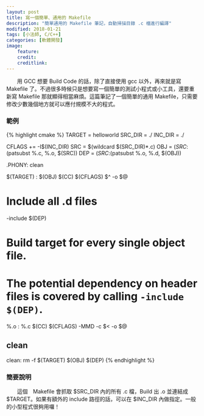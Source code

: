 ```yaml
---
layout: post
title: 寫一個簡單、通用的 Makefile
description: "簡單通用的 Makefile 筆記，自動掃描目錄 .c 檔進行編譯"
modified: 2018-01-21
tags: [小法師, C/C++]
categories: [軟體開發]
image:
    feature: 
    credit: 
    creditlink: 
---
```


　　用 GCC 想要 Build Code 的話，除了直接使用 gcc 以外，再來就是寫 Makefile 了。不過很多時候只是想要寫一個簡單的測試小程式或小工具，還要重新寫 Makefile 那就顯得相當麻煩。這篇筆記了一個簡單的通用 Makefile，只需要修改少數幾個地方就可以應付規模不大的程式。

<!--more-->

### 範例
{% highlight cmake %}
TARGET  = helloworld
SRC_DIR = ./
INC_DIR = ./

CFLAGS += -I$(INC_DIR)
SRC     = $(wildcard $(SRC_DIR)*.c)
OBJ     = $(SRC:%.c=%.o) #$(patsubst %.c, %.o, $(SRC))
DEP     = $(SRC:%.c=%.d) #$(patsubst %.o, %.d, $(OBJ))

.PHONY: clean

$(TARGET) : $(OBJ)
    $(CC) $(CFLAGS) $^ -o $@

# Include all .d files
-include $(DEP)

# Build target for every single object file.
# The potential dependency on header files is covered by calling `-include $(DEP)`.
%.o : %.c
    $(CC) $(CFLAGS) -MMD -c $< -o $@

## clean
clean:
    rm -f $(TARGET) $(OBJ) $(DEP)
{% endhighlight %}

### 簡要說明
　　這個　Makefile 會抓取 $SRC_DIR 內的所有 .c 檔，Build 出 .o 並連結成 $TARGET。如果有額外的 include 路徑的話，可以在 $INC_DIR 內做指定。一般的小型程式很夠用囉！
